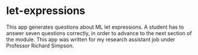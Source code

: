 # let-expressions
This app generates questions about ML let expressions. A student has to answer seven questions correctly, in order to advance to the next section of the module. This app was written for my research assistant job under Professor Richard Simpson.
